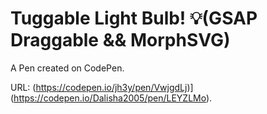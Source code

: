 # Tuggable Light Bulb! 💡(GSAP Draggable && MorphSVG)

A Pen created on CodePen.

URL: (https://codepen.io/jh3y/pen/VwjgdLj)](https://codepen.io/Dalisha2005/pen/LEYZLMo).

